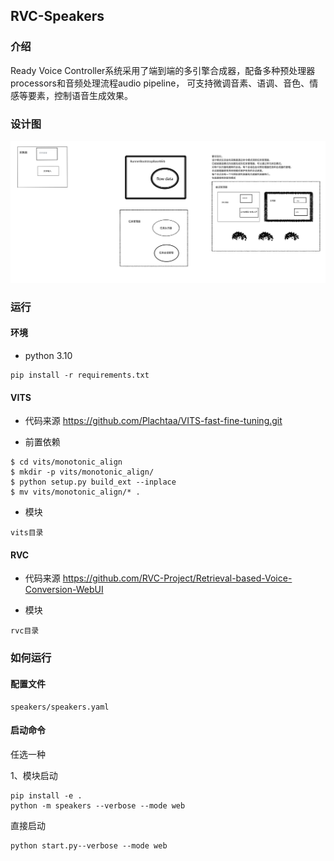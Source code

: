 ## RVC-Speakers
### 介绍

Ready Voice Controller系统采用了端到端的多引擎合成器，配备多种预处理器processors和音频处理流程audio pipeline，
可支持微调音素、语调、音色、情感等要素，控制语音生成效果。

### 设计图
![](server.jpg)

### 运行
#### 环境
- python 3.10
```shell
pip install -r requirements.txt
```

#### VITS
- 代码来源 https://github.com/Plachtaa/VITS-fast-fine-tuning.git

- 前置依赖
```shell
$ cd vits/monotonic_align
$ mkdir -p vits/monotonic_align/
$ python setup.py build_ext --inplace
$ mv vits/monotonic_align/* .

```
- 模块
``` 
vits目录
```
 
#### RVC

- 代码来源  https://github.com/RVC-Project/Retrieval-based-Voice-Conversion-WebUI

- 模块
``` 
rvc目录
```

### 如何运行

#### 配置文件
    speakers/speakers.yaml

#### 启动命令
任选一种

1、模块启动

```shell
pip install -e .
python -m speakers --verbose --mode web
```
直接启动
```shell
python start.py--verbose --mode web
```
